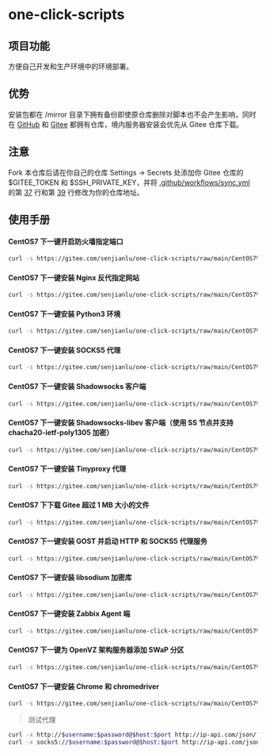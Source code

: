 # one-click-scripts

## 项目功能
方便自己开发和生产环境中的环境部署。  

## 优势
安装包都在 /mirror 目录下拥有备份即使原仓库删除对脚本也不会产生影响，同时在 [GitHub](https://github.com/senjianlu/one-click-scripts) 和 [Gitee](https://gitee.com/senjianlu/one-click-scripts) 都拥有仓库，境内服务器安装会优先从 Gitee 仓库下载。  

## 注意
Fork 本仓库后请在你自己的仓库 Settings → Secrets 处添加你 Gitee 仓库的 $GITEE_TOKEN 和 $SSH_PRIVATE_KEY，并将 [.github/workflows/sync.yml](https://github.com/senjianlu/one-click-scripts/blob/main/.github/workflows/sync.yml) 的第 [37](https://github.com/senjianlu/one-click-scripts/blob/main/.github/workflows/sync.yml#L37) 行和第 [39](https://github.com/senjianlu/one-click-scripts/blob/main/.github/workflows/sync.yml#L39) 行修改为你的仓库地址。  

## 使用手册
#### CentOS7 下一键开启防火墙指定端口
```bash
curl -s https://gitee.com/senjianlu/one-click-scripts/raw/main/CentOS7%20%E4%B8%8B%E4%B8%80%E9%94%AE%E5%BC%80%E5%90%AF%E9%98%B2%E7%81%AB%E5%A2%99%E6%8C%87%E5%AE%9A%E7%AB%AF%E5%8F%A3/open-port.sh | bash -s $port
```

#### CentOS7 下一键安装 Nginx 反代指定网站
```bash
curl -s https://gitee.com/senjianlu/one-click-scripts/raw/main/CentOS7%20%E4%B8%8B%E4%B8%80%E9%94%AE%E5%AE%89%E8%A3%85%20Nginx%20%E5%8F%8D%E4%BB%A3%E6%8C%87%E5%AE%9A%E7%BD%91%E7%AB%99/install.sh | bash -s $nginx_reverse_port $nginx_reverse_domain_my $nginx_reverse_domain_it
```

#### CentOS7 下一键安装 Python3 环境
```bash
curl -s https://gitee.com/senjianlu/one-click-scripts/raw/main/CentOS7%20%E4%B8%8B%E4%B8%80%E9%94%AE%E5%AE%89%E8%A3%85%20Python3%20%E7%8E%AF%E5%A2%83/install.sh | bash
```

#### CentOS7 下一键安装 SOCKS5 代理
```bash
curl -s https://gitee.com/senjianlu/one-click-scripts/raw/main/CentOS7%20%E4%B8%8B%E4%B8%80%E9%94%AE%E5%AE%89%E8%A3%85%20SOCKS5%20%E4%BB%A3%E7%90%86/install.sh | bash -s $ss5_port $ss5_username $ss5_password
```

#### CentOS7 下一键安装 Shadowsocks 客户端
```bash
curl -s https://gitee.com/senjianlu/one-click-scripts/raw/main/CentOS7%20%E4%B8%8B%E4%B8%80%E9%94%AE%E5%AE%89%E8%A3%85%20Shadowsocks%20%E5%AE%A2%E6%88%B7%E7%AB%AF/install.sh | bash
```

#### CentOS7 下一键安装 Shadowsocks-libev 客户端（使用 SS 节点并支持 chacha20-ietf-poly1305 加密）
```bash
curl -s https://gitee.com/senjianlu/one-click-scripts/raw/main/CentOS7%20%E4%B8%8B%E4%B8%80%E9%94%AE%E5%AE%89%E8%A3%85%20Shadowsocks-libev%20%E5%AE%A2%E6%88%B7%E7%AB%AF%EF%BC%88%E4%BD%BF%E7%94%A8%20SS%20%E8%8A%82%E7%82%B9%E5%B9%B6%E6%94%AF%E6%8C%81%20chacha20-ietf-poly1305%20%E5%8A%A0%E5%AF%86%EF%BC%89/install.sh | bash
```

#### CentOS7 下一键安装 Tinyproxy 代理
```bash
curl -s https://gitee.com/senjianlu/one-click-scripts/raw/main/CentOS7%20%E4%B8%8B%E4%B8%80%E9%94%AE%E5%AE%89%E8%A3%85%20Tinyproxy%20%E4%BB%A3%E7%90%86/install.sh | bash -s $tinyproxy_port $tinyproxy_username $tinyproxy_password
```

#### CentOS7 下下载 Gitee 超过 1 MB 大小的文件
```bash
curl -s https://gitee.com/senjianlu/one-click-scripts/raw/main/CentOS7%20%E4%B8%8B%E4%B8%8B%E8%BD%BD%20Gitee%20%E8%B6%85%E8%BF%87%201%20MB%20%E5%A4%A7%E5%B0%8F%E7%9A%84%E6%96%87%E4%BB%B6/download.sh | bash -s $gitee_file_url
```

#### CentOS7 下一键安装 GOST 并启动 HTTP 和 SOCKS5 代理服务
```bash
curl -s https://gitee.com/senjianlu/one-click-scripts/raw/main/CentOS7%20%E4%B8%8B%E4%B8%80%E9%94%AE%E5%AE%89%E8%A3%85%20GOST%20%E5%B9%B6%E5%90%AF%E5%8A%A8%20HTTP%20%E5%92%8C%20SOCKS5%20%E4%BB%A3%E7%90%86%E6%9C%8D%E5%8A%A1/install.sh | bash -s $proxy_port $proxy_username $proxy_password
```

#### CentOS7 下一键安装 libsodium 加密库
```bash
curl -s https://gitee.com/senjianlu/one-click-scripts/raw/main/CentOS7%20%E4%B8%8B%E4%B8%80%E9%94%AE%E5%AE%89%E8%A3%85%20libsodium%20%E5%8A%A0%E5%AF%86%E5%BA%93/install.sh | bash
```

#### CentOS7 下一键安装 Zabbix Agent 端
```bash
curl -s https://gitee.com/senjianlu/one-click-scripts/raw/main/CentOS7%20%E4%B8%8B%E4%B8%80%E9%94%AE%E5%AE%89%E8%A3%85%20Zabbix%20Agent%20%E7%AB%AF/install.sh | bash -s $server_host $agent_host_name
```

#### CentOS7 下一键为 OpenVZ  架构服务器添加 SWaP 分区
```bash
curl -s https://gitee.com/senjianlu/one-click-scripts/raw/main/CentOS7%20%E4%B8%8B%E4%B8%80%E9%94%AE%E4%B8%BA%20OpenVZ%20%20%E6%9E%B6%E6%9E%84%E6%9C%8D%E5%8A%A1%E5%99%A8%E6%B7%BB%E5%8A%A0%20SWaP%20%E5%88%86%E5%8C%BA/add.sh | bash
```

#### CentOS7 下一键安装 Chrome 和 chromedriver
```bash
curl -s https://gitee.com/senjianlu/one-click-scripts/raw/main/CentOS7%20%E4%B8%8B%E4%B8%80%E9%94%AE%E5%AE%89%E8%A3%85%20Chrome%20%E5%92%8C%20chromedriver/install.sh | bash
```

>测试代理
```bash
curl -x http://$username:$password@$host:$port http://ip-api.com/json/?lang=zh-CN  
curl -x socks5://$username:$password@$host:$port http://ip-api.com/json/?lang=zh-CN  
```

